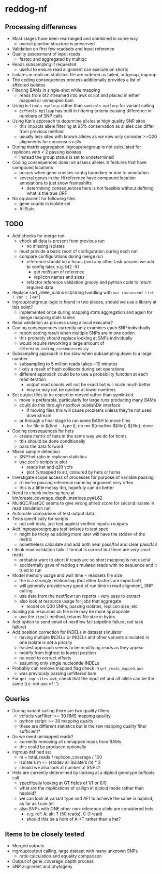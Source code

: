 # reddog-nf


## Processing differences
* Most stages have been rearranged and combined in some way
    - overall pipeline structure is preserved
* Validation on first few readsets and input reference
* Quality assessment of input reads
    - fastqc and aggregated by multiqc
* Reads subsampling if requested
    - useful to ensure read alignment can execute on shortq
* Isolates in replicon statistics file are ordered as failed, outgroup, ingroup
* The coding consequences process additionally provides a list of affected isolates
* Filtering BAMs in single-shot while mapping
    - reads from bt2 streamed into awk script and placed in either mapped or unmapped bam
* Using `bcftools mpileup` rather than `samtools mpileup` for variant calling
    - `bcftools mpileup` has built in filtering criteria causing difference in numbers of SNP calls
* Using Kat's approach to determine alleles at high quality SNP sites
    - this impacts allele filtering at 95% conservation as alleles can differ from previous method
    - usually less sites with known alleles as we now only consider >=Q20 alignments for consensus calls
* During matrix aggregation ingroup/outgroup is not calculated for replicons with < 2 passing isolates
    - instead the group status is set to undetermined
* Coding consequences does not assess alleles in features that have compound locations
    - occurs when gene crosses contig boundary or due to annotation
    - several genes in the Hi reference have compound location annotations to just show frameshifts
        - determining consequences here is not feasible without defining what is the true ORF
* No equivalent for following files
    - gene counts in isolate set
    - AllStats


## TODO
* Add checks for merge run
    - check all data is present from previous run
        - no missing isolates
    - must provide a basic reort of configuration during each run
    - compare configurations during merge run
        - reference should be a focus (and any other task params we add to config later, e.g. bt2 -X)
            - get md5sum of reference
            - replicon names and sizes
        - refactor reference validation groovy and python code to return required data
* Replace sort\_allele\_matrix list/string handling with
    `var instanceof List ? var : [var]`
* Ingroup/outgroup logic is found in two places, should we use a library at this point?
    - implemented once during mapping stats aggregation and again for merge mapping stats tables
* Read validation as process using a local executor?
* Coding consequences currently only examines each SNP individually
    - report coding result when multiple SNPs are in one codon
    - this probably should replace looking at SNPs individually
    - would require reworking a large amount of `determine_coding_consequences.py`
* Subsampling approach is too slow when subsampling down to a large number
    - subsampling to 5 million reads takes ~10 minutes
    - likely a result of hash collisons during set operations
    - different approach could be to use a probability function at each read iteration
        - output read counts will not be exact but will scale much better
        - may or may not be quicker at lower numbers
* Set output files to be copied or moved rather than symlinked
    - move is preferable, particularly for large runs producing many BAMs
    - could do this through nextflow publishDir interface
        - if moving files this will cause problems unless they're not used downstream
    - or through a final stage to run some BASH to move files
        - for file in $(find . -type l); do mv $(readlink ${file}) ${file}; done
* Coding consequences for hets
    - create matrix of hets in the same way we do for homs
    - this should be done conditionally
    - pass the data forward
* Mixed sample detection
    - SNP:het ratio in replicon statistics
    - use zoe's scripts to plot
        - reads het and q30 vcfs
        - plot %mapped to alt, coloured by hets or homs
* Investigate scope access of processes for purpose of variable passing
    - rn we're passing reference name by argument very often
    - this is a little messy tbh, hopefuly can do better
* Need to check indexing here at bin/create\_coverage\_depth\_matrices.py#L62
* MultiQC/FastQC seems to give wrong phred score for second isolate in read simulation run
* Automate comparison of test output data
* Tests specifically for scripts
    - not unit tests, just test against verified inputs-\>outputs
* Add ingroup/outgroups test isolates to test spec
    - might be tricky as adding more later will have the stddev of the metric
    - nonetheless calculate and add both near pass/fail and clear pass/fail
* I think read validation fails if format is correct but there are very short reads
    - probably want to abort if reads are so short mapping is not useful
    - accidentally gave nf reddog simulated reads with no sequence and it tried to run
* Model memory usage and wall time ~ readsets file size
    - the is a strongly relationship (but other factors are important)
    - will generally provide very good of run time in read alignment, SNP calling
    - use data from the nextflow run reports - very easy to extract
    - also look at resource usage for jobs that aggregate
        - model on Q30 SNPs, passing isolates, replicon size, etc
* Scaling job resources on file size may be more appropriate
    - use the `size()` method, returns file size in bytes
* Add option to send email of nextflow fail (pipeline failure, not task failure)
* Add position correction for INDELs in dataset simulator
    - having multiple INDELs or INDELs and other variants simulated in one isolate is not a priority
    - easiest approach seems to be modifying reads as they appear
    - modify from highest to lowest position
    - no need to correct offsets
    - assuming only single nucleotide INDELs
* Probably can remove mapped flag check in `get_reads_mapped.awk`
    - was previously passing unfiltered bam
* For `get_snp_sites.awk`, check that the input ref and alt allele can be the same (i.e. not use of '.')


## Queries
* During variant calling there are two quality filters
    - vcfutils varFilter: >= 30 RMS mapping quaility
    - python script: >= 30 mapping quality
    - these are different statistics but is the raw mapping quality filter sufficient?
* Do we need unmapped reads?
    - currently removing all unmapped reads from BAMs
    - this could be produced optionally
* Ingroup defined as:
    - m = total\_reads / replicon\_coverage / 100
    - isolate's m <= (stddev all isolate's m) * 2
    - should we also look at number of SNPs?
* Hets are currently determined by looking at a diploid genotype bcftools call
    - specifically looking at GT fields of 1/1 or 0/0
    - what are the implications of callign in diploid mode rather than haploid?
    - we can look at variant type and AF1 to achieve the same in haploid, as far as I can tell
    - also SNPs with ONE other non-reference allele are considered hets
        - e.g. ref: A; alt: T (50 reads), C (1 read)
        - should this be a hom of A->T rather than a het?


## Items to be closely tested
* Merged outputs
* Ingroup/output calling, large dataset with many unknown SNPs
    - ratio calculation and equality comparison
* Output of gene\_coverage\_depth process
* SNP alignment and phylogeny
